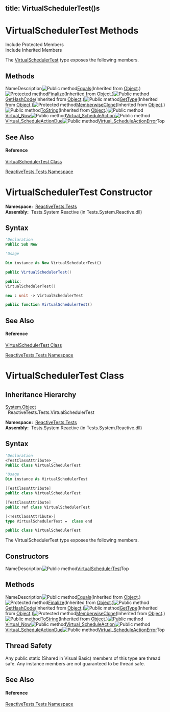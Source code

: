 title: VirtualSchedulerTest()s
---
# VirtualSchedulerTest Methods

Include Protected Members  
Include Inherited Members

The [VirtualSchedulerTest](VirtualSchedulerTest/VirtualSchedulerTest) type exposes the following members.

## Methods

NameDescription![Public method](https://reactiveui.net/assets/img/Hh303103.pubmethod(en-us,VS.103).gif "Public method")[Equals](https://msdn.microsoft.com/en-us/library/m:system.object.equals(system.object)(v=VS.103))(Inherited from [Object](https://msdn.microsoft.com/en-us/library/e5kfa45b).)![Protected method](https://reactiveui.net/assets/img/Hh303103.protmethod(en-us,VS.103).gif "Protected method")[Finalize](https://msdn.microsoft.com/en-us/library/4k87zsw7)(Inherited from [Object](https://msdn.microsoft.com/en-us/library/e5kfa45b).)![Public method](https://reactiveui.net/assets/img/Hh303103.pubmethod(en-us,VS.103).gif "Public method")[GetHashCode](https://msdn.microsoft.com/en-us/library/zdee4b3y)(Inherited from [Object](https://msdn.microsoft.com/en-us/library/e5kfa45b).)![Public method](https://reactiveui.net/assets/img/Hh303103.pubmethod(en-us,VS.103).gif "Public method")[GetType](https://msdn.microsoft.com/en-us/library/dfwy45w9)(Inherited from [Object](https://msdn.microsoft.com/en-us/library/e5kfa45b).)![Protected method](https://reactiveui.net/assets/img/Hh303103.protmethod(en-us,VS.103).gif "Protected method")[MemberwiseClone](https://msdn.microsoft.com/en-us/library/57ctke0a)(Inherited from [Object](https://msdn.microsoft.com/en-us/library/e5kfa45b).)![Public method](https://reactiveui.net/assets/img/Hh303103.pubmethod(en-us,VS.103).gif "Public method")[ToString](https://msdn.microsoft.com/en-us/library/7bxwbwt2)(Inherited from [Object](https://msdn.microsoft.com/en-us/library/e5kfa45b).)![Public method](https://reactiveui.net/assets/img/Hh303103.pubmethod(en-us,VS.103).gif "Public method")[Virtual\_Now](Virtual/VirtualSchedulerTest.Virtual_Now)![Public method](https://reactiveui.net/assets/img/Hh303103.pubmethod(en-us,VS.103).gif "Public method")[Virtual\_ScheduleAction](Virtual/VirtualSchedulerTest.Virtual_ScheduleAction)![Public method](https://reactiveui.net/assets/img/Hh303103.pubmethod(en-us,VS.103).gif "Public method")[Virtual\_ScheduleActionDue](Virtual/VirtualSchedulerTest.Virtual_ScheduleActionDue)![Public method](https://reactiveui.net/assets/img/Hh303103.pubmethod(en-us,VS.103).gif "Public method")[Virtual\_ScheduleActionError](Virtual/VirtualSchedulerTest.Virtual_ScheduleActionError)Top

## See Also

#### Reference

[VirtualSchedulerTest Class](VirtualSchedulerTest/VirtualSchedulerTest)

[ReactiveTests.Tests Namespace](ReactiveTests.Tests/ReactiveTests.Tests)

# VirtualSchedulerTest Constructor

**Namespace:**  [ReactiveTests.Tests](ReactiveTests.Tests/ReactiveTests.Tests)  
**Assembly:**  Tests.System.Reactive (in Tests.System.Reactive.dll)

## Syntax

```vb
'Declaration
Public Sub New
```

```vb
'Usage

Dim instance As New VirtualSchedulerTest()
```

```csharp
public VirtualSchedulerTest()
```

```c++
public:
VirtualSchedulerTest()
```

```fsharp
new : unit -> VirtualSchedulerTest
```

```javascript
public function VirtualSchedulerTest()
```

## See Also

#### Reference

[VirtualSchedulerTest Class](VirtualSchedulerTest/VirtualSchedulerTest)

[ReactiveTests.Tests Namespace](ReactiveTests.Tests/ReactiveTests.Tests)

# VirtualSchedulerTest Class

## Inheritance Hierarchy

[System.Object](https://msdn.microsoft.com/en-us/library/e5kfa45b)  
  ReactiveTests.Tests.VirtualSchedulerTest

**Namespace:**  [ReactiveTests.Tests](ReactiveTests.Tests/ReactiveTests.Tests)  
**Assembly:**  Tests.System.Reactive (in Tests.System.Reactive.dll)

## Syntax

```vb
'Declaration
<TestClassAttribute> _
Public Class VirtualSchedulerTest
```

```vb
'Usage
Dim instance As VirtualSchedulerTest
```

```csharp
[TestClassAttribute]
public class VirtualSchedulerTest
```

```c++
[TestClassAttribute]
public ref class VirtualSchedulerTest
```

```fsharp
[<TestClassAttribute>]
type VirtualSchedulerTest =  class end
```

```javascript
public class VirtualSchedulerTest
```

The VirtualSchedulerTest type exposes the following members.

## Constructors

NameDescription![Public method](https://reactiveui.net/assets/img/Hh303103.pubmethod(en-us,VS.103).gif "Public method")[VirtualSchedulerTest](VirtualSchedulerTest/VirtualSchedulerTest)Top

## Methods

NameDescription![Public method](https://reactiveui.net/assets/img/Hh303103.pubmethod(en-us,VS.103).gif "Public method")[Equals](https://msdn.microsoft.com/en-us/library/m:system.object.equals(system.object)(v=VS.103))(Inherited from [Object](https://msdn.microsoft.com/en-us/library/e5kfa45b).)![Protected method](https://reactiveui.net/assets/img/Hh303103.protmethod(en-us,VS.103).gif "Protected method")[Finalize](https://msdn.microsoft.com/en-us/library/4k87zsw7)(Inherited from [Object](https://msdn.microsoft.com/en-us/library/e5kfa45b).)![Public method](https://reactiveui.net/assets/img/Hh303103.pubmethod(en-us,VS.103).gif "Public method")[GetHashCode](https://msdn.microsoft.com/en-us/library/zdee4b3y)(Inherited from [Object](https://msdn.microsoft.com/en-us/library/e5kfa45b).)![Public method](https://reactiveui.net/assets/img/Hh303103.pubmethod(en-us,VS.103).gif "Public method")[GetType](https://msdn.microsoft.com/en-us/library/dfwy45w9)(Inherited from [Object](https://msdn.microsoft.com/en-us/library/e5kfa45b).)![Protected method](https://reactiveui.net/assets/img/Hh303103.protmethod(en-us,VS.103).gif "Protected method")[MemberwiseClone](https://msdn.microsoft.com/en-us/library/57ctke0a)(Inherited from [Object](https://msdn.microsoft.com/en-us/library/e5kfa45b).)![Public method](https://reactiveui.net/assets/img/Hh303103.pubmethod(en-us,VS.103).gif "Public method")[ToString](https://msdn.microsoft.com/en-us/library/7bxwbwt2)(Inherited from [Object](https://msdn.microsoft.com/en-us/library/e5kfa45b).)![Public method](https://reactiveui.net/assets/img/Hh303103.pubmethod(en-us,VS.103).gif "Public method")[Virtual\_Now](Virtual/VirtualSchedulerTest.Virtual_Now)![Public method](https://reactiveui.net/assets/img/Hh303103.pubmethod(en-us,VS.103).gif "Public method")[Virtual\_ScheduleAction](Virtual/VirtualSchedulerTest.Virtual_ScheduleAction)![Public method](https://reactiveui.net/assets/img/Hh303103.pubmethod(en-us,VS.103).gif "Public method")[Virtual\_ScheduleActionDue](Virtual/VirtualSchedulerTest.Virtual_ScheduleActionDue)![Public method](https://reactiveui.net/assets/img/Hh303103.pubmethod(en-us,VS.103).gif "Public method")[Virtual\_ScheduleActionError](Virtual/VirtualSchedulerTest.Virtual_ScheduleActionError)Top

## Thread Safety

Any public static (Shared in Visual Basic) members of this type are thread safe. Any instance members are not guaranteed to be thread safe.

## See Also

#### Reference

[ReactiveTests.Tests Namespace](ReactiveTests.Tests/ReactiveTests.Tests)
